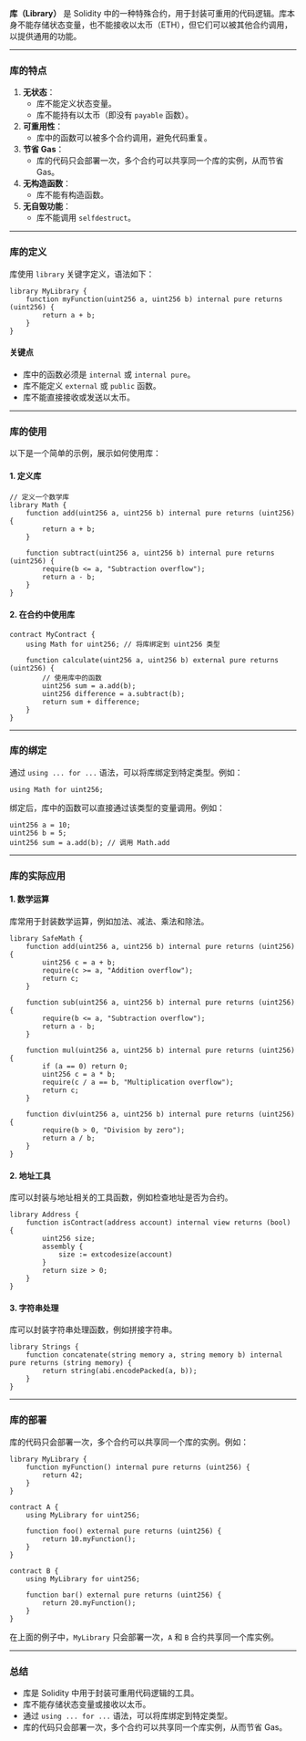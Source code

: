 **库（Library）** 是 Solidity 中的一种特殊合约，用于封装可重用的代码逻辑。库本身不能存储状态变量，也不能接收以太币（ETH），但它们可以被其他合约调用，以提供通用的功能。

------

### **库的特点**

1. **无状态**：
   - 库不能定义状态变量。
   - 库不能持有以太币（即没有 `payable` 函数）。
2. **可重用性**：
   - 库中的函数可以被多个合约调用，避免代码重复。
3. **节省 Gas**：
   - 库的代码只会部署一次，多个合约可以共享同一个库的实例，从而节省 Gas。
4. **无构造函数**：
   - 库不能有构造函数。
5. **无自毁功能**：
   - 库不能调用 `selfdestruct`。

------

### **库的定义**

库使用 `library` 关键字定义，语法如下：

```
library MyLibrary {
    function myFunction(uint256 a, uint256 b) internal pure returns (uint256) {
        return a + b;
    }
}
```

#### **关键点**

- 库中的函数必须是 `internal` 或 `internal pure`。
- 库不能定义 `external` 或 `public` 函数。
- 库不能直接接收或发送以太币。

------

### **库的使用**

以下是一个简单的示例，展示如何使用库：

#### **1. 定义库**

```
// 定义一个数学库
library Math {
    function add(uint256 a, uint256 b) internal pure returns (uint256) {
        return a + b;
    }

    function subtract(uint256 a, uint256 b) internal pure returns (uint256) {
        require(b <= a, "Subtraction overflow");
        return a - b;
    }
}
```

#### **2. 在合约中使用库**

```
contract MyContract {
    using Math for uint256; // 将库绑定到 uint256 类型

    function calculate(uint256 a, uint256 b) external pure returns (uint256) {
        // 使用库中的函数
        uint256 sum = a.add(b);
        uint256 difference = a.subtract(b);
        return sum + difference;
    }
}
```

------

### **库的绑定**

通过 `using ... for ...` 语法，可以将库绑定到特定类型。例如：

```
using Math for uint256;
```

绑定后，库中的函数可以直接通过该类型的变量调用。例如：

```
uint256 a = 10;
uint256 b = 5;
uint256 sum = a.add(b); // 调用 Math.add
```

------

### **库的实际应用**

#### **1. 数学运算**

库常用于封装数学运算，例如加法、减法、乘法和除法。

```
library SafeMath {
    function add(uint256 a, uint256 b) internal pure returns (uint256) {
        uint256 c = a + b;
        require(c >= a, "Addition overflow");
        return c;
    }

    function sub(uint256 a, uint256 b) internal pure returns (uint256) {
        require(b <= a, "Subtraction overflow");
        return a - b;
    }

    function mul(uint256 a, uint256 b) internal pure returns (uint256) {
        if (a == 0) return 0;
        uint256 c = a * b;
        require(c / a == b, "Multiplication overflow");
        return c;
    }

    function div(uint256 a, uint256 b) internal pure returns (uint256) {
        require(b > 0, "Division by zero");
        return a / b;
    }
}
```

#### **2. 地址工具**

库可以封装与地址相关的工具函数，例如检查地址是否为合约。

```
library Address {
    function isContract(address account) internal view returns (bool) {
        uint256 size;
        assembly {
            size := extcodesize(account)
        }
        return size > 0;
    }
}
```

#### **3. 字符串处理**

库可以封装字符串处理函数，例如拼接字符串。

```
library Strings {
    function concatenate(string memory a, string memory b) internal pure returns (string memory) {
        return string(abi.encodePacked(a, b));
    }
}
```

------

### **库的部署**

库的代码只会部署一次，多个合约可以共享同一个库的实例。例如：

```
library MyLibrary {
    function myFunction() internal pure returns (uint256) {
        return 42;
    }
}

contract A {
    using MyLibrary for uint256;

    function foo() external pure returns (uint256) {
        return 10.myFunction();
    }
}

contract B {
    using MyLibrary for uint256;

    function bar() external pure returns (uint256) {
        return 20.myFunction();
    }
}
```

在上面的例子中，`MyLibrary` 只会部署一次，`A` 和 `B` 合约共享同一个库实例。

------

### **总结**

- 库是 Solidity 中用于封装可重用代码逻辑的工具。
- 库不能存储状态变量或接收以太币。
- 通过 `using ... for ...` 语法，可以将库绑定到特定类型。
- 库的代码只会部署一次，多个合约可以共享同一个库实例，从而节省 Gas。
